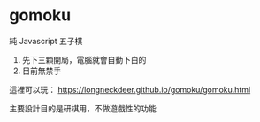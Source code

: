# gomoku
純 Javascript 五子棋

1. 先下三顆開局，電腦就會自動下白的
1. 目前無禁手

這裡可以玩：
https://longneckdeer.github.io/gomoku/gomoku.html

主要設計目的是研棋用，不做遊戲性的功能
